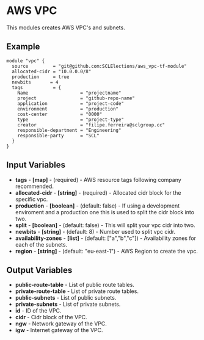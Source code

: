 # AWS VPC
This modules creates AWS VPC's and subnets.

## Example

```hcl-terraform
module "vpc" {
  source         = "git@github.com:SCLElections/aws_vpc-tf-module"
  allocated-cidr = "10.0.0.0/8"
  production     = true
  newbits       = 4
  tags           = {
    Name                   = "projectname"
    project                = "github-repo-name"
    application            = "project-code"
    environment            = "production"
    cost-center            = "0000"
    type                   = "project-type"
    creator                = "filipe.ferreira@sclgroup.cc"
    responsible-department = "Engineering"
    responsible-party      = "SCL"
  }
}

```

## Input Variables
* **tags** - **[map]** - (required) - AWS resource tags following company recommended.
* **allocated-cidr** - **[string]** - (required) - Allocated cidr block for the specific vpc.
* **production** - **[boolean]** - (default: false) - If using a development enviroment and a production one this is used to split the cidr block into two.
* **split** - **[boolean]** - (default: false) - This will split your vpc cidr into two.
* **newbits** - **[string]** - (default: 8) - Number used to split vpc cidr.
* **availability-zones** - **[list]** - (default: ["a","b","c"]) - Availability zones for each of the subnets.
* **region** - **[string]** - (default: "eu-east-1") - AWS Region to create the vpc.
 

## Output Variables
* **public-route-table** - List of public route tables.
* **private-route-table** - List of private route tables.
* **public-subnets** - List of public subnets.
* **private-subnets** - List of private subnets.
* **id** - ID of the VPC.
* **cidr** - Cidr block of the VPC.
* **ngw** - Network gateway of the VPC.
* **igw** - Internet gateway of the VPC.